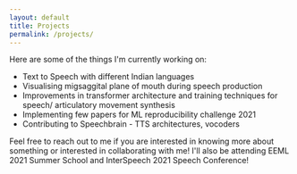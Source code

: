 ```yaml
---
layout: default
title: Projects
permalink: /projects/
---
```


Here are some of the things I'm currently working on:

<ul>
  <li>Text to Speech with different Indian languages</li>
  <li>Visualising migsaggital plane of mouth during speech production</li>
  <li>Improvements in transformer architecture and training techniques for speech/ articulatory movement synthesis</li>
  <li>Implementing few papers for ML reproducibility challenge 2021</li>
  <li>Contributing to Speechbrain - TTS architectures, vocoders</li>
</ul>

Feel free to reach out to me if you are interested in knowing more about something or interested in collaborating with me!
I'll also be attending EEML 2021 Summer School and InterSpeech 2021 Speech Conference!
